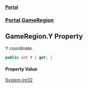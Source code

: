 #### [Portal](index.md 'index')
### [Portal](Portal.md 'Portal').[GameRegion](GameRegion.md 'Portal.GameRegion')

## GameRegion.Y Property

Y coordinate.

```csharp
public int Y { get; }
```

#### Property Value
[System.Int32](https://docs.microsoft.com/en-us/dotnet/api/System.Int32 'System.Int32')